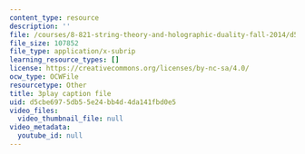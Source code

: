 ```yaml
---
content_type: resource
description: ''
file: /courses/8-821-string-theory-and-holographic-duality-fall-2014/d5cbe6975db55e24bb4d4da141fbd0e5_Wcy-zCt8llk.vtt
file_size: 107852
file_type: application/x-subrip
learning_resource_types: []
license: https://creativecommons.org/licenses/by-nc-sa/4.0/
ocw_type: OCWFile
resourcetype: Other
title: 3play caption file
uid: d5cbe697-5db5-5e24-bb4d-4da141fbd0e5
video_files:
  video_thumbnail_file: null
video_metadata:
  youtube_id: null
---
```

